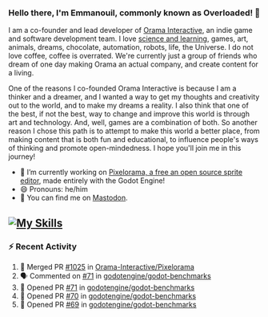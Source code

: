 ### Hello there, I'm Emmanouil, commonly known as Overloaded! 👋
I am a co-founder and lead developer of [Orama Interactive](https://www.oramainteractive.com/), an indie game and software development team. I love [science and learning](https://github.com/OverloadedOrama/KnowledgeBase), games, art, animals, dreams, chocolate, automation, robots, life, the Universe. I do not love coffee, coffee is overrated. We're currently just a group of friends who dream of one day making Orama an actual company, and create content for a living.

One of the reasons I co-founded Orama Interactive is because I am a thinker and a dreamer, and I wanted a way to get my thoughts and creativity out to the world, and to make my dreams a reality. I also think that one of the best, if not the best, way to change and improve this world is through art and technology. And, well, games are a combination of both. So another reason I chose this path is to attempt to make this world a better place, from making content that is both fun and educational, to influence people's ways of thinking and promote open-mindedness. I hope you'll join me in this journey!

- 🔭 I’m currently working on [Pixelorama, a free an open source sprite editor](https://github.com/Orama-Interactive/Pixelorama), made entirely with the Godot Engine!
- 😄 Pronouns: he/him
- 🐘 You can find me on <a rel="me" href="https://mastodon.social/@Overloaded">Mastodon</a>.

[![My Skills](https://skillicons.dev/icons?i=godot,py,cpp,cs,git,linux,html)](https://skillicons.dev)
---

### :zap: Recent Activity

<!--START_SECTION:activity-->
1. 🎉 Merged PR [#1025](https://github.com/Orama-Interactive/Pixelorama/pull/1025) in [Orama-Interactive/Pixelorama](https://github.com/Orama-Interactive/Pixelorama)
2. 🗣 Commented on [#71](https://github.com/godotengine/godot-benchmarks/pull/71#issuecomment-2155283612) in [godotengine/godot-benchmarks](https://github.com/godotengine/godot-benchmarks)
3. 💪 Opened PR [#71](https://github.com/godotengine/godot-benchmarks/pull/71) in [godotengine/godot-benchmarks](https://github.com/godotengine/godot-benchmarks)
4. 💪 Opened PR [#70](https://github.com/godotengine/godot-benchmarks/pull/70) in [godotengine/godot-benchmarks](https://github.com/godotengine/godot-benchmarks)
5. 💪 Opened PR [#69](https://github.com/godotengine/godot-benchmarks/pull/69) in [godotengine/godot-benchmarks](https://github.com/godotengine/godot-benchmarks)
<!--END_SECTION:activity-->

<!--
**OverloadedOrama/OverloadedOrama** is a ✨ _special_ ✨ repository because its `README.md` (this file) appears on your GitHub profile.

Here are some ideas to get you started:

- 👯 I’m looking to collaborate on ...
- 🤔 I’m looking for help with ...
- 💬 Ask me about ...
- 📫 How to reach me: ...
- ⚡ Fun fact: ...
-->
